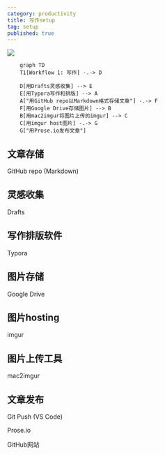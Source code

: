 ```yaml
---
category: productivity
title: 写作setup
tag: setup
published: true
---
```


![](https://mermaid.ink/svg/eyJjb2RlIjoiICAgIGdyYXBoIFREXG4gICAgVDFbV29ya2Zsb3cgMTog5YaZ5L2cXSAtLi0-IERcblxuICAgIERb55SoRHJhZnRz54G15oSf5pS26ZuGXSAtLT4gRVxuICAgIEVb55SoVHlwb3Jh5YaZ5L2c5ZKM5o6S54mIXSAtLT4gQVxuICAgIEFbXCLnlKhHaXRIdWIgcmVwb-S7pU1hcmtkb3du5qC85byP5a2Y5YKo5paH56ugXCJdIC0uLT4gRlxuICAgIEZb55SoR29vZ2xlIERyaXZl5a2Y5YKo5Zu-54mHXSAtLT4gQlxuICAgIEJb55SobWFjMmltZ3Vy5bCG5Zu-54mH5LiK5Lyg55qEaW1ndXJdIC0tPiBDXG4gICAgQ1vnlKhpbWd1ciBob3N05Zu-54mHXSAtLi0-IEdcbiAgICBHW1wi55SoUHJvc2UuaW_lj5HluIPmlofnq6BcIl0iLCJtZXJtYWlkIjp7InRoZW1lIjoiZGVmYXVsdCJ9LCJ1cGRhdGVFZGl0b3IiOmZhbHNlfQ)

```mermaid
    graph TD
    T1[Workflow 1: 写作] -.-> D

    D[用Drafts灵感收集] --> E
    E[用Typora写作和排版] --> A
    A["用GitHub repo以Markdown格式存储文章"] -.-> F
    F[用Google Drive存储图片] --> B
    B[用mac2imgur将图片上传的imgur] --> C
    C[用imgur host图片] -.-> G
    G["用Prose.io发布文章"]
```

## 文章存储

GitHub repo (Markdown)

## 灵感收集

Drafts

## 写作排版软件

Typora

## 图片存储

Google Drive

## 图片hosting

imgur

## 图片上传工具

mac2imgur

## 文章发布

Git Push (VS Code)

Prose.io

GitHub网站
